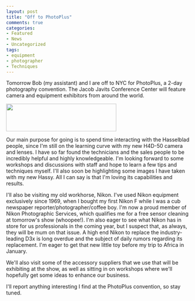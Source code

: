 ```yaml
---
layout: post
title: "Off to PhotoPlus"
comments: true
categories:
- Featured
- News
- Uncategorized
tags:
- equipment
- photographer
- Techniques
---
```

Tomorrow Bob (my assistant) and I are off to NYC for PhotoPlus, a 2-day photography convention. The Jacob Javits Conference Center will feature camera and equipment exhibitors from around the world.

<a href="http://blog.lesterpickerphoto.com/wp-content/uploads/2011/10/logo.jpg"><img class="alignnone size-medium wp-image-1741" title="logo" src="http://blog.lesterpickerphoto.com/wp-content/uploads/2011/10/logo-300x75.jpg" alt="" width="300" height="75"></a>

Our main purpose for going is to spend time interacting with the Hasselblad people, since I'm still on the learning curve with my new H4D-50 camera and lenses. I have so far found the technicians and the sales people to be incredibly helpful and highly knowledgeable. I'm looking forward to some workshops and discussions with staff and hope to learn a few tips and techniques myself. I'll also soon be highlighting some images I have taken with my new Hassy. All I can say is that I'm loving its capabilities and results.

I'll also be visiting my old workhorse, Nikon. I've used Nikon equipment exclusively since 1969, when I bought my first Nikon F while I was a cub newspaper reporter/photographer/coffee boy. I'm now a proud member of Nikon Photographic Services, which qualifies me for a free sensor cleaning at tomorrow's show (whoopee!). I'm also eager to see what Nikon has in store for us professionals in the coming year, but I suspect that, as always, they will be mum on that issue. A high end Nikon to replace the industry-leading D3x is long overdue and the subject of daily rumors regarding its replacement. I'm eager to get that new little toy before my trip to Africa in January.

We'll also visit some of the accessory suppliers that we use that will be exhibiting at the show, as well as sitting in on workshops where we'll hopefully get some ideas to enhance our business.

I'll report anything interesting I find at the PhotoPlus convention, so stay tuned.